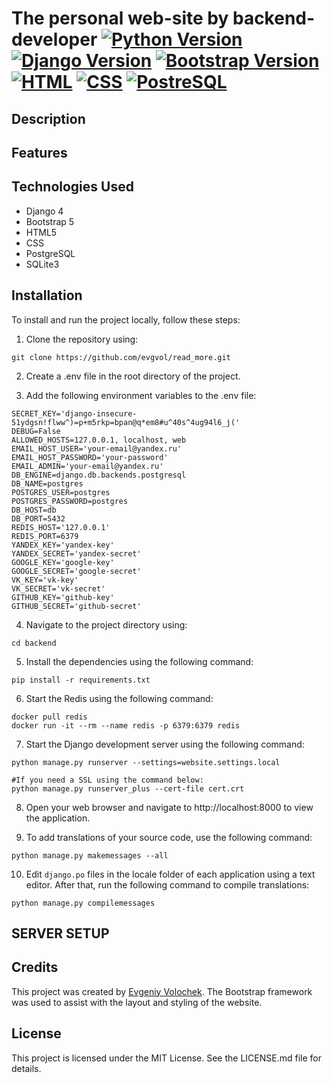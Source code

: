 # The personal web-site by backend-developer [![Python Version](https://img.shields.io/badge/python-3.11-blue)](https://www.python.org/downloads/release/python-3110/) [![Django Version](https://img.shields.io/badge/django-4.2-green)](https://docs.djangoproject.com/en/4.2/) [![Bootstrap Version](https://img.shields.io/badge/bootstrap-5.0-red)](https://getbootstrap.com/docs/4.3/getting-started/introduction/) [![HTML](https://img.shields.io/badge/HTML-5-red)](https://developer.mozilla.org/en-US/docs/Web/Guide/HTML/HTML5) [![CSS](https://img.shields.io/badge/CSS-3-blue)](https://developer.mozilla.org/en-US/docs/Web/CSS) [![PostreSQL](https://img.shields.io/badge/PostreSQL-14.8-blue)](https://developer.mozilla.org/en-US/docs/Web/CSS)


## Description


## Features


## Technologies Used
* Django 4
* Bootstrap 5
* HTML5
* CSS
* PostgreSQL
* SQLite3

## Installation
To install and run the project locally, follow these steps:

1. Clone the repository using:
```
git clone https://github.com/evgvol/read_more.git
```
2. Create a .env file in the root directory of the project.

3. Add the following environment variables to the .env file:
```
SECRET_KEY='django-insecure-51ydgsn!flww^)=p+m5rkp=bpan@q*em8#u^40s^4ug94l6_j('
DEBUG=False
ALLOWED_HOSTS=127.0.0.1, localhost, web
EMAIL_HOST_USER='your-email@yandex.ru'
EMAIL_HOST_PASSWORD='your-password'
EMAIL_ADMIN='your-email@yandex.ru'
DB_ENGINE=django.db.backends.postgresql
DB_NAME=postgres
POSTGRES_USER=postgres
POSTGRES_PASSWORD=postgres 
DB_HOST=db
DB_PORT=5432
REDIS_HOST='127.0.0.1'
REDIS_PORT=6379
YANDEX_KEY='yandex-key'
YANDEX_SECRET='yandex-secret'
GOOGLE_KEY='google-key'
GOOGLE_SECRET='google-secret'
VK_KEY='vk-key'
VK_SECRET='vk-secret'
GITHUB_KEY='github-key'
GITHUB_SECRET='github-secret'
```

4. Navigate to the project directory using:
```
cd backend
```

5. Install the dependencies using the following command: 
```
pip install -r requirements.txt
```

6.  Start the Redis using the following command:
```
docker pull redis
docker run -it --rm --name redis -p 6379:6379 redis
```

7. Start the Django development server using the following command:
```
python manage.py runserver --settings=website.settings.local

#If you need a SSL using the command below:
python manage.py runserver_plus --cert-file cert.crt
```

8. Open your web browser and navigate to http://localhost:8000 to view the application.


9. To add translations of your source code, use the following command:
```
python manage.py makemessages --all
```
10. Edit `django.po` files in the locale folder of each application using a text editor. After that, run the following command to compile translations:
```
python manage.py compilemessages
```

## SERVER SETUP




## Credits
This project was created by [Evgeniy Volochek](https://github.com/EvgVol). The Bootstrap framework was used to assist with the layout and styling of the website.

## License
This project is licensed under the MIT License. See the LICENSE.md file for details.


